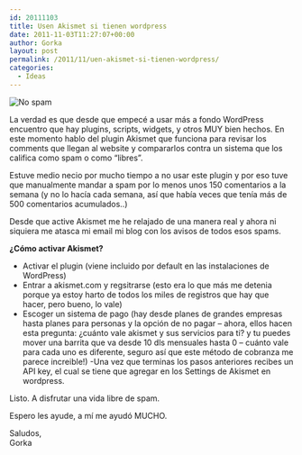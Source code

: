 ```yaml
---
id: 20111103
title: Usen Akismet si tienen wordpress
date: 2011-11-03T11:27:07+00:00
author: Gorka
layout: post
permalink: /2011/11/uen-akismet-si-tienen-wordpress/
categories:
  - Ideas
---
```

<img style="margin: auto;" src="/public/img/2011/11/no-sapm.png" alt="No spam" />

La verdad es que desde que empecé a usar más a fondo WordPress encuentro que hay plugins, scripts, widgets, y otros MUY bien hechos. En este momento hablo del plugin Akismet que funciona para revisar los comments que llegan al website y compararlos contra un sistema que los califica como spam o como “libres”.

Estuve medio necio por mucho tiempo a no usar este plugin y por eso tuve que manualmente mandar a spam por lo menos unos 150 comentarios a la semana (y no lo hacía cada semana, así que había veces que tenía más de 500 comentarios acumulados..)

Desde que active Akismet me he relajado de una manera real y ahora ni siquiera me atasca mi email mi blog con los avisos de todos esos spams.

**¿Cómo activar Akismet?**

- Activar el plugin (viene incluido por default en las instalaciones de WordPress)
- Entrar a akismet.com y regsitrarse (esto era lo que más me detenia porque ya estoy harto de todos los miles de registros que hay que hacer, pero bueno, lo vale)
- Escoger un sistema de pago (hay desde planes de grandes empresas hasta planes para personas y la opción de no pagar – ahora, ellos hacen esta pregunta: ¿cuánto vale akismet y sus servicios para ti? y tu puedes mover una barrita que va desde 10 dls mensuales hasta 0 – cuánto vale para cada uno es diferente, seguro así que este método de cobranza me parece increible!)
-Una vez que terminas los pasos anteriores recibes un API key, el cual se tiene que agregar en los Settings de Akismet en wordpress.

Listo. A disfrutar una vida libre de spam.

Espero les ayude, a mí me ayudó MUCHO.

Saludos,<br />
Gorka

